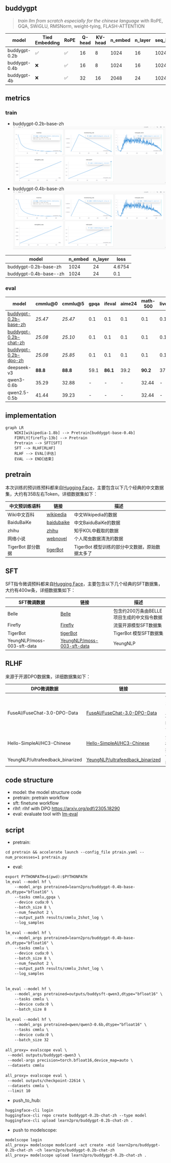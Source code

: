 ## buddygpt

> *train llm from scratch especially for the chinese language*
> with RoPE, GQA, SWiGLU, RMSNorm, weight-tying, FLASH-ATTENTION

|model|Tied Embedding|RoPE|Q-head|KV-head|n_embed|n_layer|seq_len|
|-|-|-|-|-|-|-|-|
|buddygpt-0.2b|✅|✅|16|8|1024|16|1024|
|buddygpt-0.4b|❌|✅|16|8|1024|16|1024|
|buddygpt-4b|❌|✅|32|16|2048|24|1024|

## metrics

### train
- buddygpt-0.2b-base-zh
![buddygpt-0.2b-base-zh](buddygpt-0.2b-base-zh.png)
- buddygpt-0.4b-base-zh
![buddygpt-0.4b-base-zh](buddygpt-0.2b-base-zh.png)

|model|n_embed|n_layer|loss|
|-|-|-|-|
|buddygpt-0.2b-base-zh|1024|24|4.6754|
|buddygpt-0.4b-base--zh|1024|24|0.1|

### eval
|model|cmmlu@0|cmmlu@5|gpqa|ifeval|aime24|math-500|livecodebench|
|-|-|-|-|-|-|-|-|
|[buddygpt-0.2b-base-zh](https://huggingface.co/learn2pro/buddygpt-0.2b-base-zh)|*25.47*|*25.47*|0.1|0.1|0.1|0.1|0.1|
|[buddygpt-0.2b-chat-zh](https://huggingface.co/learn2pro/buddygpt-0.2b-chat-zh)|*25.08*|*25.10*|0.1|0.1|0.1|0.1|0.1|
|[buddygpt-0.2b-dpo-zh](https://huggingface.co/learn2pro/buddygpt-0.2b-chat-zh)|*25.08*|*25.85*|0.1|0.1|0.1|0.1|0.1|
|deepseek-v3|**88.8**|**88.8**|59.1|**86.1**|39.2|**90.2**|37.6|
|qwen3-0.6b|35.29|32.88|-|-|-|32.44|-|
|qwen2.5-0.5b|41.44|39.23|-|-|-|32.44|-|

## implementation

```mermaid
graph LR
    WIKI[wikipedia-1.8b] --> Pretrain[buddygpt-base-0.4b]
    FIRFLY[firefly-13b] --> Pretrain
    Pretrain --> SFT[SFT]
    SFT --> RLHF[RLHF]
    RLHF --> EVAL[评估]
    EVAL --> END[结束]
```

## pretrain

本次训练的预训练预料都来自[Hugging Face](https://huggingface.co/)，主要包含以下几个经典的中文数据集，大约有35B左右Token，详细数据集如下：

| 中文预训练语料    | 链接                                                         | 描述                                            |
| ----------------- | ------------------------------------------------------------ | ----------------------------------------------- |
| Wiki中文百科      | [wikipedia](https://huggingface.co/datasets/pleisto/wikipedia-cn-20230720-filtered) | 中文Wikipedia的数据                             |
| BaiduBaiKe        | [baidubaike](https://huggingface.co/datasets/xuqinyang/BaiduBaike-5.63M) | 中文BaiduBaiKe的数据                            |
| zhihu             | [zhihu](https://huggingface.co/datasets/wangrui6/Zhihu-KOL)  | 知乎KOL中截取的数据                             |
| 网络小说      | [webnovel](https://huggingface.co/datasets/wdndev/webnovel-chinese) | 个人爬虫数据清洗的数据                             |
| TigerBot 部分数据 | [tigerBot](https://huggingface.co/datasets/TigerResearch/pretrain_zh) | TigerBot 模型训练的部分中文数据，原始数据太多了 |

## SFT

SFT指令微调预料都来自[Hugging Face](https://huggingface.co/)，主要包含以下几个经典的SFT数据集，大约有400w条，详细数据集如下：

| SFT微调数据 | 链接                                                         | 描述                                       |
| ----------- | ------------------------------------------------------------ | ------------------------------------------ |
| Belle       | [Belle](https://huggingface.co/datasets/BelleGroup/train_2M_CN) | 包含约200万条由BELLE项目生成的中文指令数据 |
| Firefly     | [Firefly](https://huggingface.co/datasets/YeungNLP/firefly-train-1.1M) | 流萤开源模型SFT数据集                      |
| TigerBot    | [tigerBot](https://huggingface.co/datasets/TigerResearch/sft_zh) | TigerBot 模型SFT数据集                     |
|YeungNLP/moss-003-sft-data|[YeungNLP/moss-003-sft-data](https://huggingface.co/datasets/YeungNLP/moss-003-sft-data)|YeungNLP|

## RLHF

来源于开源DPO数据集，详细数据集如下：

| DPO微调数据 | 链接                                                         | 描述                                       |
| ----------- | ------------------------------------------------------------ | ------------------------------------------ |
| FuseAI/FuseChat-3.0-DPO-Data       | [FuseAI/FuseChat-3.0-DPO-Data](https://huggingface.co/datasets/FuseAI/FuseChat-3.0-DPO-Data/viewer/default/train?row=0&views%5B%5D=train) | 包含约200万条由BELLE项目生成的中文指令数据 |
| Hello-SimpleAI/HC3-Chinese     | [Hello-SimpleAI/HC3-Chinese](https://huggingface.co/datasets/Hello-SimpleAI/HC3-Chinese) | 流萤开源模型SFT数据集                      |
|YeungNLP/ultrafeedback_binarized|[YeungNLP/ultrafeedback_binarized](https://huggingface.co/datasets/YeungNLP/ultrafeedback_binarized)|YeungNLP DPO|

## code structure

- model: the model structure code
- pretrain: pretrain workflow
- sft: finetune workflow
- rlhf: rlhf with DPO https://arxiv.org/pdf/2305.18290
- eval: evaluate tool with [lm-eval](https://github.com/EleutherAI/lm-evaluation-harness)

## script

- pretrain: 
```
cd pretrain && accelerate launch --config_file ptrain.yaml --num_processes=1 pretrain.py
```
- eval: 
```shell
export PYTHONPATH=$(pwd):$PYTHONPATH
lm_eval --model hf \
    --model_args pretrained=learn2pro/buddygpt-0.4b-base-zh,dtype="bfloat16" \
    --tasks cmmlu,gpqa \
    --device cuda:0 \
    --batch_size 8 \
    --num_fewshot 2 \
    --output_path results/cmmlu_2shot_log \
    --log_samples

lm_eval --model hf \
    --model_args pretrained=learn2pro/buddygpt-0.4b-base-zh,dtype="bfloat16" \
    --tasks cmmlu \
    --device cuda:0 \
    --batch_size 8 \
    --num_fewshot 2 \
    --output_path results/cmmlu_2shot_log \
    --log_samples


lm_eval --model hf \
    --model_args pretrained=outputs/buddysft-qwen3,dtype="bfloat16" \
    --tasks cmmlu \
    --device cuda:0 \
    --batch_size 8

lm_eval --model hf \
    --model_args pretrained=qwen/qwen3-0.6b,dtype="bfloat16" \
    --tasks cmmlu \
    --device cuda:0 \
    --batch_size 32

all_proxy= evalscope eval \
 --model outputs/buddygpt-qwen3 \
 --model-args precision=torch.bfloat16,device_map=auto \
 --datasets cmmlu

all_proxy= evalscope eval \
 --model outputs/checkpoint-22614 \
 --datasets cmmlu \
 --limit 10
```

- push_to_hub:
```
huggingface-cli login
huggingface-cli repo create buddygpt-0.2b-chat-zh --type model
huggingface-cli upload learn2pro/buddygpt-0.2b-chat-zh .
```

- push to modelscope:
```
modelscope login
all_proxy= modelscope modelcard -act create -mid learn2pro/buddygpt-0.2b-chat-zh -ch learn2pro/buddygpt-0.2b-chat-zh
all_proxy= modelscope upload learn2pro/buddygpt-0.2b-chat-zh .
```


